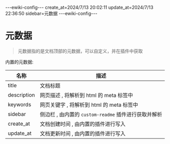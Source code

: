 ---ewiki-config---
create_at=2024/7/13 20:02:11
update_at=2024/7/13 22:36:50
sidebar=元数据
---ewiki-config---



# 元数据

> 元数据指的是文档顶部的元数据，可以自定义，并在插件中获取

内置的元数据:

| 名称        | 描述                                                 |
| ----------- | ---------------------------------------------------- |
| title       | 文档标题                                             |
| description | 网页描述 , 将解析到 html 的 meta 标签中              |
| keywords    | 网页关键字 , 将解析到 html 的 meta 标签中            |
| sidebar     | 侧边栏 , 由内置的 `custom-readme` 插件进行获取并解析 |
| create_at   | 文档创建时间 , 由内置的插件进行写入                  |
| update_at   | 文档更新时间 , 由内置的插件进行写入                  |
